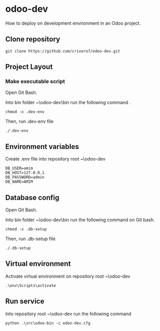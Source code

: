 # odoo-dev

How to deploy on development environment in an Odoo project.

## Clone repository

```
git clone https://github.com/crivero7/odoo-dev.git
```


## Project Layout

### Make executable script
Open Git Bash.

Into bin folder ~\odoo-dev\bin run the following command .

```
chmod -x .dev-env
```
Then, run .dev-env file

```
./.dev-env 
```

## Environment variables
Create .env file into repository root ~\odoo-dev

```
DB_USER=amim
DB_HOST=127.0.0.1
DB_PASSWORD=admin
DB_NAME=AMIM
```


## Database config
Open Git Bash.

Into bin folder ~\odoo-dev\bin run the following command on Git bash.

```
chmod -x .db-setup
```
Then, run .db-setup file

```
./.db-setup
```

## Virtual environment

Activate virtual environment on repository root ~\odoo-dev

```
.\env\Scripts\activate
```

## Run service
Into repository root ~\odoo-dev run the following command

```
python .\src\odoo-bin -c odoo-dev.cfg
```